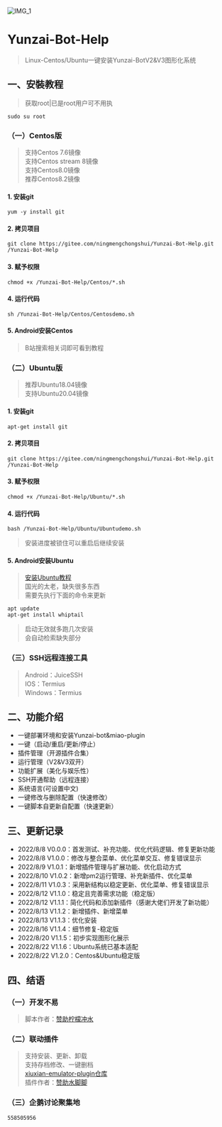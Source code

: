 ![IMG_1](https://user-images.githubusercontent.com/110824794/185775125-069c2327-d968-49de-9c3c-0dc0433cb06e.PNG)    
# Yunzai-Bot-Help   
>Linux-Centos/Ubuntu一键安装Yunzai-BotV2&V3图形化系统     
## 一、安裝教程
>获取root|已是root用户可不用执
```
sudo su root    
``` 
### （一）Centos版               
>支持Centos 7.6镜像       
>支持Centos stream 8镜像    
>支持Centos8.0镜像             
>推荐Centos8.2镜像      
#### 1. 安装git    
```     
yum -y install git        
```      
#### 2. 拷贝项目    
```
git clone https://gitee.com/ningmengchongshui/Yunzai-Bot-Help.git  /Yunzai-Bot-Help
```
#### 3. 赋予权限    
```
chmod +x /Yunzai-Bot-Help/Centos/*.sh
```
#### 4. 运行代码   
```
sh /Yunzai-Bot-Help/Centos/Centosdemo.sh
```     
#### 5. Android安装Centos                 
>B站搜索相关词即可看到教程          

### （二）Ubuntu版    
>推荐Ubuntu18.04镜像       
>支持Ubuntu20.04镜像        
#### 1. 安装git
```      
apt-get install git      
```        
#### 2. 拷贝项目    
```
git clone https://gitee.com/ningmengchongshui/Yunzai-Bot-Help.git  /Yunzai-Bot-Help
```
#### 3. 赋予权限     
```
chmod +x /Yunzai-Bot-Help/Ubuntu/*.sh
```
#### 4. 运行代码    
```
bash /Yunzai-Bot-Help/Ubuntu/Ubuntudemo.sh
```   
>安装进度被锁住可以重启后继续安装       
   
#### 5. Android安装Ubuntu         
>[安装Ubuntu教程](https://gitee.com/Le-niao/termux-install-linux)         
>国光的太老，缺失很多东西      
>需要先执行下面的命令来更新        
```
apt update     
apt-get install whiptail
```
>启动无效就多跑几次安装    
>会自动检索缺失部分      

### （三）SSH远程连接工具    
>Android：JuiceSSH         
>IOS：Termius     
>Windows：Termius    
## 二、功能介绍    
* 一键部署环境和安装Yunzai-bot&miao-plugin     
* 一键（启动/重启/更新/停止）   
* 插件管理（开源插件合集）      
* 运行管理（V2&V3双开）    
* 功能扩展（美化与娱乐性）      
* SSH开通帮助（远程连接）    
* 系统语言(可设置中文)    
* 一键修改与删除配置（快速修改）    
* 一键脚本自更新自配置（快速更新）    
## 三、更新记录   
* 2022/8/8 V0.0.0：首发测试、补充功能、优化代码逻辑、修复更新功能    
* 2022/8/8 V1.0.0：修改与整合菜单、优化菜单交互、修复错误显示    
* 2022/8/9 V1.0.1：新增插件管理与扩展功能、优化启动方式    
* 2022/8/10 V1.0.2：新增pm2运行管理、补充新插件、优化菜单    
* 2022/8/11 V1.0.3：采用新结构以稳定更新、优化菜单、修复错误显示   
* 2022/8/12 V1.1.0：稳定且完善需求功能（稳定版）    
* 2022/8/12 V1.1.1：简化代码和添加新插件（感谢大佬们开发了新功能）   
* 2022/8/13 V1.1.2：新增插件、新增菜单   
* 2022/8/13 V1.1.3：优化安装    
* 2022/8/16 V1.1.4：细节修复-稳定版   
* 2022/8/20 V1.1.5：初步实现图形化展示   
* 2022/8/22 V1.1.6：Ubuntu系统已基本适配
* 2022/8/22 V1.2.0：Centos&Ubuntu稳定版     
## 四、结语        
### （一）开发不易     
>脚本作者：[赞助柠檬冲水](https://afdian.net/@ningmengchongshui)     
### （二）联动插件     
>支持安装、更新、卸载      
>支持存档修改、一键删档        
>[xiuxian-emulator-plugin仓库](https://gitee.com/waterfeet/xiuxian-emulator-plugin)      
>插件作者：[赞助水脚脚](https://afdian.net/@waterfeet)  
### （三）企鹅讨论聚集地
`
558505956
`   
